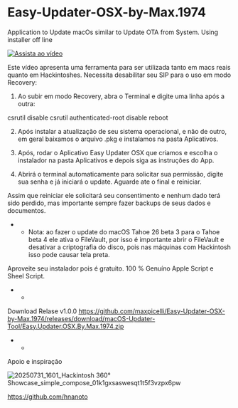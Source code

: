 

# Easy-Updater-OSX-by-Max.1974
Application to Update macOs similar to Update OTA from System. Using installer off line


[![Assista ao vídeo](https://img.youtube.com/vi/00GayE-Qmq8/0.jpg)](https://www.youtube.com/watch?v=00GayE-Qmq8)


Este vídeo apresenta uma ferramenta para ser utilizada tanto em macs reais quanto em Hackintoshes. Necessita desabilitar seu SIP para o uso em modo Recovery: 
1. Ao subir em modo Recovery, abra o Terminal e digite uma linha após a outra:

csrutil disable 
csrutil authenticated-root disable 
reboot 

2. Após instalar a atualização de seu sistema operacional, e não de outro, em geral baixamos o arquivo .pkg e instalamos na pasta Aplicativos. 

3. Após, rodar o Aplicativo Easy Updater OSX que criamos e escolha o instalador na pasta Aplicativos e depois siga as instruções do App. 

4. Abrirá o terminal automaticamente para solicitar sua permissão, digite sua senha e já iniciará o update. Aguarde ate o final e reiniciar. 

Assim que reiniciar ele solicitará seu consentimento e nenhum dado terá sido perdido, mas importante sempre fazer backups de seus dados e documentos.

* * Nota: ao fazer o update do macOS Tahoe 26 beta 3 para o Tahoe beta 4 ele ativa o FileVault, por isso é importante abrir o FileVault e desativar a criptografia do disco, pois nas máquinas com Hackintosh isso pode causar tela preta. 

Aproveite seu instalador pois é gratuito. 100 % Genuíno Apple Script e Sheel Script.

* * 

Download Relase v1.0.0
https://github.com/maxpicelli/Easy-Updater-OSX-by-Max.1974/releases/download/macOS-Updater-Tool/Easy.Updater.OSX.By.Max.1974.zip

* * 

Apoio e inspiração 


![20250731_1601_Hackintosh 360° Showcase_simple_compose_01k1gxsaswesqt1t5f3vzpx6pw](https://github.com/user-attachments/assets/2c185208-02f1-4021-8aa1-91ec52145ce3)

https://github.com/hnanoto


